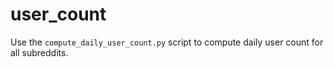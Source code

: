 # user_count

Use the `compute_daily_user_count.py` script to compute daily user count for all subreddits.